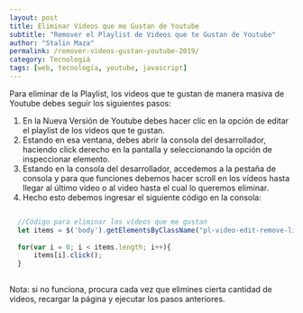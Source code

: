 ```yaml
---
layout: post
title: Eliminar Videos que me Gustan de Youtube
subtitle: "Remover el Playlist de Videos que te Gustan de Youtube"
author: "Stalin Maza"
permalink: /remover-videos-gustan-youtube-2019/
category: Tecnologiá
tags: [web, tecnología, youtube, javascript]
---
```


Para eliminar de la Playlist, los videos que te gustan de manera masiva de Youtube debes seguir los siguientes pasos: 

<!-- more -->

1. En la Nueva Versión de Youtube debes hacer clic en la opción de editar el playlist de los videos
    que te gustan.
2. Estando en esa ventana, debes abrir la consola del desarrollador, haciendo click derecho en la pantalla
   y seleccionando la opción de inspeccionar elemento.
3. Estando en la consola del desarrollador, accedemos a la pestaña de consola y para que funciones debemos hacer
   scroll en los vídeos hasta llegar al último video o al video hasta el cual lo queremos eliminar.
4. Hecho esto debemos ingresar el siguiente código en la consola: 

```js

  //Código para eliminar los vídeos que me gustan  
  let items = $('body').getElementsByClassName("pl-video-edit-remove-liked-video"); 
 
  for(var i = 0; i < items.length; i++){
      items[i].click();
  }
  
```

Nota: si no funciona, procura cada vez que elimines cierta cantidad de videos, recargar la página y ejecutar los pasos anteriores.
